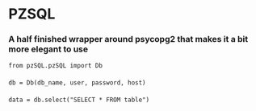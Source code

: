 # PZSQL

### A half finished wrapper around psycopg2 that makes it a bit more elegant to use

```from pzSQL.pzSQL import Db```
####
####
```db = Db(db_name, user, password, host)```
####
```data = db.select("SELECT * FROM table")```
